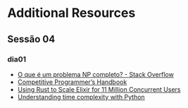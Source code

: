# Additional Resources

## Sessão 04

### dia01

- [O que é um problema NP completo? - Stack Overflow](https://pt.stackoverflow.com/a/34131)
- [Competitive Programmer’s Handbook](https://cses.fi/book/book.pdf)
- [Using Rust to Scale Elixir for 11 Million Concurrent Users](https://blog.discord.com/using-rust-to-scale-elixir-for-11-million-concurrent-users-c6f19fc029d3)
- [Understanding time complexity with Python](https://towardsdatascience.com/understanding-time-complexity-with-python-examples-2bda6e8158a7)
